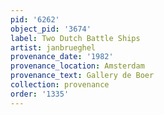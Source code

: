 ```yaml
---
pid: '6262'
object_pid: '3674'
label: Two Dutch Battle Ships
artist: janbrueghel
provenance_date: '1982'
provenance_location: Amsterdam
provenance_text: Gallery de Boer
collection: provenance
order: '1335'
---
```

